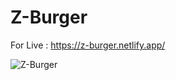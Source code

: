 # Z-Burger

For Live : https://z-burger.netlify.app/

![Z-Burger](https://user-images.githubusercontent.com/93766996/144243526-9cd31ad9-68fd-42ee-b098-b1e43fb72a6a.JPG)
